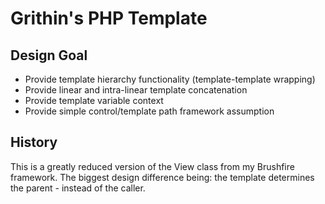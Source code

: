 # Grithin's PHP Template

## Design Goal
-	Provide template hierarchy functionality (template-template wrapping)
-	Provide linear and intra-linear template concatenation
-	Provide template variable context
-	Provide simple control/template path framework assumption

## History
This is a greatly reduced version of the View class from my Brushfire framework.  The biggest design difference being: the template determines the parent - instead of the caller.
